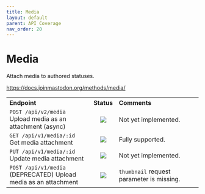 ```yaml
---
title: Media
layout: default
parent: API Coverage
nav_order: 20
---
```


# Media

Attach media to authored statuses.

<a href="https://docs.joinmastodon.org/methods/media/" target="_blank">https://docs.joinmastodon.org/methods/media/</a>

<table style="width:100%;table-layout:fixed;">
  <tr>
    <th style="width:45%;text-align:left;">Endpoint</th>
    <th style="width:10%;text-align:center;">Status</th>
    <th style="width:45%;text-align:left;">Comments</th>
  </tr>
  <tr>
    <td style="width:45%;text-align:left;"><code>POST /api/v2/media</code><br>Upload media as an attachment (async)</td>
    <td style="width:10%;text-align:center;"><img src="/assets/red16.png"></td>
    <td style="width:45%;text-align:left;">Not yet implemented.</td>
  </tr>
  <tr>
    <td style="width:45%;text-align:left;"><code>GET /api/v1/media/:id</code><br>Get media attachment</td>
    <td style="width:10%;text-align:center;"><img src="/assets/green.png"></td>
    <td style="width:45%;text-align:left;">Fully supported.</td>
  </tr>
  <tr>
    <td style="width:45%;text-align:left;"><code>PUT /api/v1/media/:id</code><br>Update media attachment</td>
    <td style="width:10%;text-align:center;"><img src="/assets/red16.png"></td>
    <td style="width:45%;text-align:left;">Not yet implemented.</td>
  </tr>
  <tr>
    <td style="width:45%;text-align:left;"><code>POST /api/v1/media</code><br>(DEPRECATED) Upload media as an attachment</td>
    <td style="width:10%;text-align:center;"><img src="/assets/orange16.png"></td>
    <td style="width:45%;text-align:left;"><code>thumbnail</code> request parameter is missing.</td>
  </tr>
</table>
